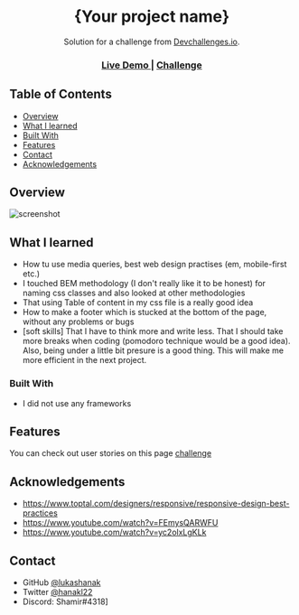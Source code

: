 <!-- Please update value in the {}  -->

<h1 align="center">{Your project name}</h1>

<div align="center">
   Solution for a challenge from  <a href="http://devchallenges.io" target="_blank">Devchallenges.io</a>.
</div>

<div align="center">
  <h3>
    <a href="https://admiring-poitras-80b7ed.netlify.app/">
      Live Demo
    </a>
    <span> | </span>
    <a href="https://devchallenges.io/challenges/Jymh2b2FyebRTUljkNcb">
      Challenge
    </a>
  </h3>
</div>

<!-- TABLE OF CONTENTS -->

## Table of Contents

- [Overview](#overview)
- [What I learned](#What-I-learned)
- [Built With](#built-with)
- [Features](#features)
- [Contact](#contact)
- [Acknowledgements](#acknowledgements)

<!-- OVERVIEW -->

## Overview

![screenshot](https://i.imgur.com/4LkIZOP.png)

## What I learned
-  How tu use media queries, best web design practises (em, mobile-first etc.)
-  I touched BEM methodology (I don't really like it to be honest) for naming css classes and also looked at other methodologies
-  That using Table of content in my css file is a really good idea
-  How to make a footer which is stucked at the bottom of the page, without any problems or bugs
-  [soft skills] That I have to think more and write less. That I should take more breaks when coding (pomodoro technique would be a good idea). Also, being under a little bit presure is a good thing. This will make me more efficient in the next project.

### Built With

<!-- This section should list any major frameworks that you built your project using. Here are a few examples.-->

- I did not use any frameworks

## Features

<!-- List the features of your application or follow the template. Don't share the figma file here :) -->

You can check out user stories on this page [challenge](https://devchallenges.io/challenges/Jymh2b2FyebRTUljkNcb) 

## Acknowledgements

- https://www.toptal.com/designers/responsive/responsive-design-best-practices
- https://www.youtube.com/watch?v=FEmysQARWFU
- https://www.youtube.com/watch?v=yc2olxLgKLk


<!-- This section should list any articles or add-ons/plugins that helps you to complete the project. This is optional but it will help you in the future. For exmpale -->


## Contact

- GitHub [@lukashanak](https://{github.com/lukashanak})
- Twitter [@hanakl22](https://{twitter.com/hanakl22})
- Discord: Shamir#4318]
